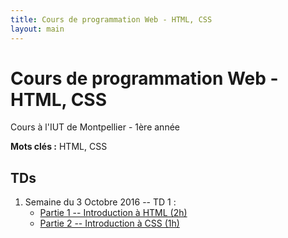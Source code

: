 ```yaml
---
title: Cours de programmation Web - HTML, CSS
layout: main
---
```


# Cours de programmation Web - HTML, CSS
Cours à l'IUT de Montpellier - 1ère année

**Mots clés :** HTML, CSS

## TDs

1. Semaine du 3 Octobre 2016 -- TD 1 :
   * [Partie 1 -- Introduction à HTML (2h)](tutorials/tutorial1_1.html)
   * [Partie 2 -- Introduction à CSS (1h)](tutorials/tutorial1_2.html)
<!-- 1. Semaine du 10 Octobre 2015 -- [TD 2 -- CSS Avancés 1/2](tutorials/tutorial2.html) -->
<!-- 1. Semaine du 17 Octobre 2015 -- [TD 3 -- CSS Avancés 2/2](tutorials/tutorial3.html) -->
<!-- 1. Semaine du 24 Octobre 2016 -- [TD 4 -- Les Formulaires](tutorials/tutorial4.html) -->
<!-- 1. Semaine du 14 Novembre 2016 -- Évaluation ergonomie (20 min) puis [lancement du projet](projet.html) -->
<!-- 1. Semaine du 28 Novembre 2016 -- -->
<!--    [TD 5 (1/2) -- Responsive Design](tutorials/tutorial5.html) (~2h) puis projet (1h) -->
<!-- 1. Semaine du 05 Décembre 2016 -- -->
<!--    [TD 5 (2/2) -- Responsive Design](tutorials/tutorial5.html) (max 2h) puis projet -->
<!-- 1. Semaine du 12 Décembre 2016 -- projet (3h) -->

<!-- ## Compléments optionels -->

<!-- 1. [Complément du TD5](assets/tut5-complement.html) -->

<!-- ## Instructions du projet -->

<!-- [Instructions du projet](projet.html) -->

<!-- ## Joomla -->

<!-- Semaine du 18 janvier -- [TD sur l'installation et la prise en main de Joomla](assets/TDJoomla.pdf) -->


